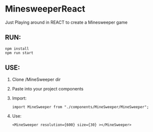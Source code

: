 # MinesweeperReact

Just Playing around in REACT to create a Minesweeper game

## RUN:

    npm install
    npm run start

## USE:

1.  Clone /MineSweeper dir
2.  Paste into your project components

3.  Import:

    ```
    import MineSweeper from "./components/MineSweeper/MineSweeper";

    ```

4.  Use:

    ```
    <MineSweeper resolution={600} size={30} ></MineSweeper>

    ```
